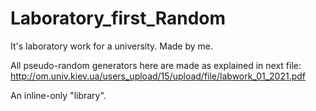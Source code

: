 # Laboratory_first_Random
It's laboratory work for a university. Made by me. 

All pseudo-random generators here are made as explained in next file:
http://om.univ.kiev.ua/users_upload/15/upload/file/labwork_01_2021.pdf

An inline-only "library".
